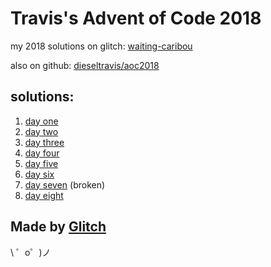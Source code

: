 Travis's Advent of Code 2018
============================

my 2018 solutions on glitch: [waiting-caribou](https://waiting-caribou.glitch.me/)

also on github: [dieseltravis/aoc2018](https://github.com/dieseltravis/aoc2018)

solutions:
----------
1. [day one](https://waiting-caribou.glitch.me/day01)
2. [day two](https://waiting-caribou.glitch.me/day02)
3. [day three](https://waiting-caribou.glitch.me/day03)
4. [day four](https://waiting-caribou.glitch.me/day04)
5. [day five](https://waiting-caribou.glitch.me/day05)
6. [day six](https://waiting-caribou.glitch.me/day06)
7. [day seven](https://waiting-caribou.glitch.me/day07) (broken)
8. [day eight](https://waiting-caribou.glitch.me/day08)

Made by [Glitch](https://glitch.com/)
-------------------------------------

\ ゜o゜)ノ

